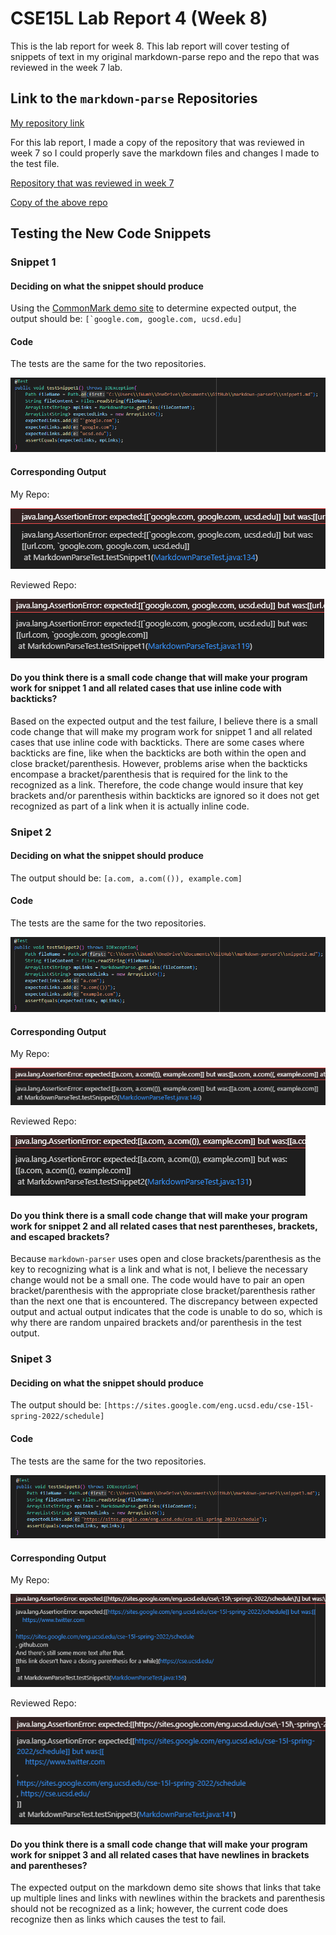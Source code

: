 # CSE15L Lab Report 4 (Week 8)

This is the lab report for week 8. This lab report will cover testing of
snippets of text in my original markdown-parse repo and the repo that was
reviewed in the week 7 lab.

## Link to the `markdown-parse` Repositories

[My repository link](https://github.com/ni-chiu/markdown-parser-nichiu)

For this lab report, I made a copy of the repository that was reviewed in week 7 so I could
properly save the markdown files and changes I made to the test file.

[Repository that was reviewed in week 7](https://github.com/richmass1/markdown-parser)

[Copy of the above repo](https://github.com/ni-chiu/markdown-parse-inclassreview)

## Testing the New Code Snippets

### Snippet 1

#### Deciding on what the snippet should produce
Using the [CommonMark demo site](https://spec.commonmark.org/dingus/) to determine expected output, 
the output should be: ``[`google.com, google.com, ucsd.edu]``


#### Code

The tests are the same for the two repositories.

![Snippet1Test](images\myRepoTest1.png)

#### Corresponding Output

My Repo:

![myRepoTestOutput1](images\myRepoOutput1.png)

Reviewed Repo:

![reviewRepoTestOutput1](images\reviewRepoOutput1.png)

#### Do you think there is a small code change that will make your program work for snippet 1 and all related cases that use inline code with backticks?

Based on the expected output and the test failure, I believe there is a small code change that will make my program
work for snippet 1 and all related cases that use inline code with backticks. There are some cases where backticks are fine, like when the backticks are both within the open and close bracket/parenthesis. However, problems arise when
the backticks encompase a bracket/parenthesis that is required for the link to the recognized as a link. Therefore, the code change would insure that key brackets and/or parenthesis within backticks are ignored so it does not get recognized as part of a link when it is actually inline code. 

### Snipet 2

#### Deciding on what the snippet should produce
The output should be: ``[a.com, a.com(()), example.com]``

#### Code

The tests are the same for the two repositories.

![Snippet2Test](images\myRepoTest2.png)

#### Corresponding Output

My Repo:

![myRepoTestOutput2](images\myRepoOutput2.png)

Reviewed Repo:

![reviewRepoTestOutput2](images\reviewRepoOutput2.png)

#### Do you think there is a small code change that will make your program work for snippet 2 and all related cases that nest parentheses, brackets, and escaped brackets?

Because `markdown-parser` uses open and close brackets/parenthesis as the key to recognizing what is a link and what is not, I believe the necessary change would not be a small one. The code would have to pair an open bracket/parenthesis
with the appropriate close bracket/parenthesis rather than the next one that is encountered. The discrepancy between expected output and actual output indicates that the code is unable to do so, which is why there are random unpaired brackets and/or parenthesis in the test output.

### Snipet 3

#### Deciding on what the snippet should produce
The output should be: ``[https://sites.google.com/eng.ucsd.edu/cse-15l-spring-2022/schedule]``

#### Code

The tests are the same for the two repositories.

![Snippet3Test](images\myRepoTest3.png)

#### Corresponding Output

My Repo:

![myRepoTestOutput3](images\myRepoOutput3.png)

Reviewed Repo:

![reviewRepoTestOutput3](images\reviewRepoOutput3.png)

#### Do you think there is a small code change that will make your program work for snippet 3 and all related cases that have newlines in brackets and parentheses?

The expected output on the markdown demo site shows that links that take up multiple lines and links with newlines within the brackets and parenthesis should not be recognized as a link; however, the current code does recognize then as links which causes the test to fail. 
